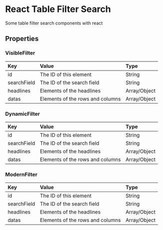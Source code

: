 # React Table Filter Search

Some table filter search components with react

## Properties

### VisibleFilter

|Key|Value|Type|
|:--|:----|:---|
|id|The ID of this element|String|
|searchField|The ID of the search field|String|
|headlines|Elements of the headlines|Array/Object|
|datas|Elements of the rows and columns|Array/Object|

### DynamicFilter

|Key|Value|Type|
|:--|:----|:---|
|id|The ID of this element|String|
|searchField|The ID of the search field|String|
|headlines|Elements of the headlines|Array/Object|
|datas|Elements of the rows and columns|Array/Object|

### ModernFilter

|Key|Value|Type|
|:--|:----|:---|
|id|The ID of this element|String|
|searchField|The ID of the search field|String|
|headlines|Elements of the headlines|Array/Object|
|datas|Elements of the rows and columns|Array/Object|
